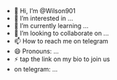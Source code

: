 - 👋 Hi, I’m @Wilson901
- 👀 I’m interested in ...
- 🌱 I’m currently learning ...
- 💞️ I’m looking to collaborate on ...
- 📫 How to reach me on telegram
- 😄 Pronouns: ...
- ⚡ tap the link on my bio to join us
- on telegram: ...

<!---
Wilson901/Wilson901 is a ✨ special ✨ repository because its `README.md` (this file) appears on your GitHub profile.
You can click the Preview link to take a look at your changes.
--->
